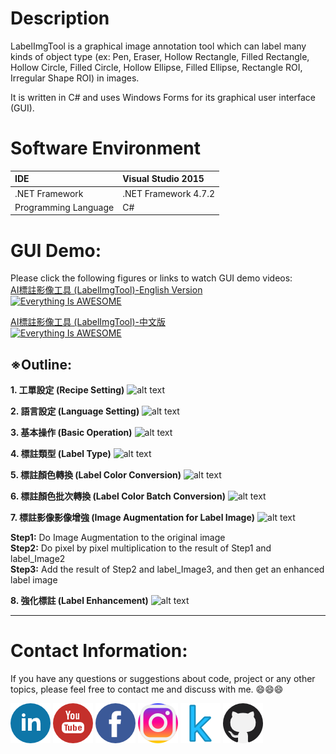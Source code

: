 # Description
LabelImgTool is a graphical image annotation tool which can label many kinds of object type (ex: Pen, Eraser, Hollow Rectangle, Filled Rectangle, Hollow Circle, Filled Circle, Hollow Ellipse, Filled Ellipse, Rectangle ROI, Irregular Shape ROI) in images.

It is written in C# and uses Windows Forms for its graphical user interface (GUI).

# Software Environment
| IDE                         | Visual Studio 2015       |
| :-------------------------- | :----------------------- |
| .NET Framework              | .NET Framework 4.7.2     |
| Programming Language        | C#                       |

# GUI Demo:

Please click the following figures or links to watch GUI demo videos:  
[AI標註影像工具 (LabelImgTool)-English Version](https://youtu.be/mpQwIr4hJY4)  
[![Everything Is AWESOME](http://img.youtube.com/vi/mpQwIr4hJY4/sddefault.jpg)](https://youtu.be/mpQwIr4hJY4)  

[AI標註影像工具 (LabelImgTool)-中文版](https://youtu.be/I1Y9xXxpHi8)  
[![Everything Is AWESOME](http://img.youtube.com/vi/I1Y9xXxpHi8/sddefault.jpg)](https://youtu.be/I1Y9xXxpHi8)  

## ※Outline:   
**1. 工單設定 (Recipe Setting)**
![alt text](https://github.com/JeffWang0325/LabelImgTool/blob/master/README%20Image/1.%20%E5%B7%A5%E5%96%AE%E8%A8%AD%E5%AE%9A%20(Recipe%20Setting).jpg "Logo Title Text 1")

**2. 語言設定 (Language Setting)**
![alt text](https://github.com/JeffWang0325/LabelImgTool/blob/master/README%20Image/2.%20%E8%AA%9E%E8%A8%80%E8%A8%AD%E5%AE%9A%20(Language%20Setting).jpg "Logo Title Text 1")

**3. 基本操作 (Basic Operation)**
![alt text](https://github.com/JeffWang0325/LabelImgTool/blob/master/README%20Image/3.%20%E5%9F%BA%E6%9C%AC%E6%93%8D%E4%BD%9C%20(Basic%20Operation).jpg "Logo Title Text 1")

**4. 標註類型 (Label Type)**
![alt text](https://github.com/JeffWang0325/LabelImgTool/blob/master/README%20Image/4.%20%E6%A8%99%E8%A8%BB%E9%A1%9E%E5%9E%8B%20(Label%20Type).jpg "Logo Title Text 1")

**5. 標註顏色轉換 (Label Color Conversion)**
![alt text](https://github.com/JeffWang0325/LabelImgTool/blob/master/README%20Image/5.%20%E6%A8%99%E8%A8%BB%E9%A1%8F%E8%89%B2%E8%BD%89%E6%8F%9B%20(Label%20Color%20Conversion).jpg "Logo Title Text 1")

**6. 標註顏色批次轉換 (Label Color Batch Conversion)**
![alt text](https://github.com/JeffWang0325/LabelImgTool/blob/master/README%20Image/6.%20%E6%A8%99%E8%A8%BB%E9%A1%8F%E8%89%B2%E6%89%B9%E6%AC%A1%E8%BD%89%E6%8F%9B%20(Label%20Color%20Batch%20Conversion).jpg "Logo Title Text 1")

**7. 標註影像影像增強 (Image Augmentation for Label Image)**
![alt text](https://github.com/JeffWang0325/LabelImgTool/blob/master/README%20Image/7.%20%E6%A8%99%E8%A8%BB%E5%BD%B1%E5%83%8F%E5%BD%B1%E5%83%8F%E5%A2%9E%E5%BC%B7%20(Image%20Augmentation%20for%20Label%20Image).jpg "Logo Title Text 1")

**Step1:** Do Image Augmentation to the original image  
**Step2:** Do pixel by pixel multiplication to the result of Step1 and label_Image2  
**Step3:** Add the result of Step2 and label_Image3, and then get an enhanced label image

**8. 強化標註 (Label Enhancement)**
![alt text](https://github.com/JeffWang0325/LabelImgTool/blob/master/README%20Image/8.%20%E5%BC%B7%E5%8C%96%E6%A8%99%E8%A8%BB%20(Label%20Enhancement).jpg "Logo Title Text 1")

---
# Contact Information:
If you have any questions or suggestions about code, project or any other topics, please feel free to contact me and discuss with me. 😄😄😄

<a href="https://www.linkedin.com/in/tzu-wei-wang-a09707157" target="_blank"><img src="https://github.com/JeffWang0325/JeffWang0325/blob/master/Icon%20Image/linkedin_64.png" width="64"></a>
<a href="https://www.youtube.com/channel/UC9nOeQSWp0PQJPtUaZYwQBQ" target="_blank"><img src="https://github.com/JeffWang0325/JeffWang0325/blob/master/Icon%20Image/youtube_64.png" width="64"></a>
<a href="https://www.facebook.com/tzuwei.wang.33/" target="_blank"><img src="https://github.com/JeffWang0325/JeffWang0325/blob/master/Icon%20Image/facebook_64.png" width="64"></a>
<a href="https://www.instagram.com/tzuweiw/" target="_blank"><img src="https://github.com/JeffWang0325/JeffWang0325/blob/master/Icon%20Image/instagram_64.png" width="64"></a>
<a href="https://www.kaggle.com/tzuweiwang" target="_blank"><img src="https://github.com/JeffWang0325/JeffWang0325/blob/master/Icon%20Image/kaggle_64.png" width="64"></a>
<a href="https://github.com/JeffWang0325" target="_blank"><img src="https://github.com/JeffWang0325/JeffWang0325/blob/master/Icon%20Image/github_64.png" width="64"></a>
